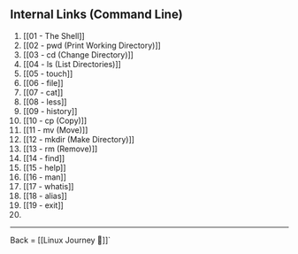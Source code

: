 ## Internal Links (Command Line)
1. [[01 - The Shell]]
2. [[02 - pwd (Print Working Directory)]]
3. [[03 - cd (Change Directory)]]
4. [[04 - ls (List Directories)]]
5. [[05 - touch]]
6. [[06 - file]]
7. [[07 - cat]]
8. [[08 - less]]
9. [[09 - history]]
10. [[10 - cp (Copy)]]
11. [[11 - mv (Move)]]
12. [[12 - mkdir (Make Directory)]]
13. [[13 - rm (Remove)]]
14. [[14 - find]]
15. [[15 - help]]
16. [[16 - man]]
17. [[17 - whatis]]
18. [[18 - alias]]
19. [[19 - exit]]
20. 

-------------------------

Back = [[Linux Journey 🔗]]`


